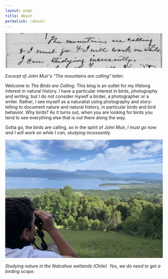 ```yaml
---
layout: page
title: About
permalink: /about/
---
```


![Excerpt of John Muir's ](/images/the-mountains-are-calling-letter.jpg?w=840)

_Excerpt of John Muir's "The mountains are calling" letter._

Welcome to _The Birds are Calling_. This blog is an outlet for my lifelong interest in natural history. I have a particular interest in birds, photography and writing, but I do not consider myself a birder, a photographer or a writer. Rather, I see myself as a naturalist using photography and story-telling to document nature and natural history, in particular birds and bird behavior. Why birds? As it turns out, when you are looking for birds you tend to see everything else that is out there along the way.

Gotta go, the birds are calling, so in the spirit of John Muir, _I must go now and I will work on while I can, studying incessantly._

![](/images/nalcahue-wetlands.jpg)

_Studying nature in the Nalcahue wetlands (Chile). Yes, we do need to get a birding scope._
